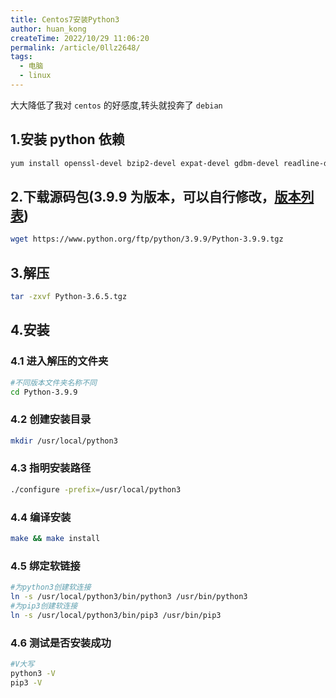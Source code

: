 ```yaml
---
title: Centos7安装Python3
author: huan_kong
createTime: 2022/10/29 11:06:20
permalink: /article/0llz2648/
tags: 
  - 电脑
  - linux
---
```


大大降低了我对 `centos` 的好感度,转头就投奔了 `debian`

<!-- more -->

## 1.安装 python 依赖

```sh
yum install openssl-devel bzip2-devel expat-devel gdbm-devel readline-devel sqlite-devel
```

## 2.下载源码包(3.9.9 为版本，可以自行修改，[版本列表](https://www.python.org/ftp/python))

```sh
wget https://www.python.org/ftp/python/3.9.9/Python-3.9.9.tgz
```

## 3.解压

```sh
tar -zxvf Python-3.6.5.tgz
```

## 4.安装

### 4.1 进入解压的文件夹

```sh
#不同版本文件夹名称不同
cd Python-3.9.9
```

### 4.2 创建安装目录

```sh
mkdir /usr/local/python3
```

### 4.3 指明安装路径

```sh
./configure -prefix=/usr/local/python3
```

### 4.4 编译安装

```sh
make && make install
```

### 4.5 绑定软链接

```sh
#为python3创建软连接
ln -s /usr/local/python3/bin/python3 /usr/bin/python3
#为pip3创建软连接
ln -s /usr/local/python3/bin/pip3 /usr/bin/pip3
```

### 4.6 测试是否安装成功

```sh
#V大写
python3 -V
pip3 -V
```
